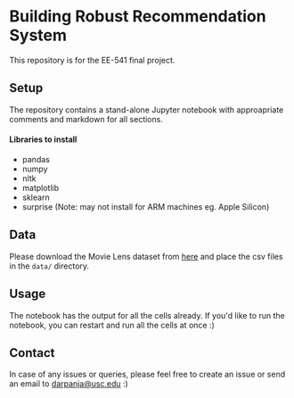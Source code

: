# Building Robust Recommendation System

This repository is for the EE-541 final project.

## Setup 

The repository contains a stand-alone Jupyter notebook with approapriate comments and markdown for all sections.

#### Libraries to install

- pandas
- numpy
- nltk
- matplotlib
- sklearn
- surprise (Note: may not install for ARM machines eg. Apple Silicon)

## Data

Please download the Movie Lens dataset from [here](https://www.kaggle.com/datasets/rounakbanik/the-movies-dataset) and place the csv files in the `data/` directory.


## Usage

The notebook has the output for all the cells already. If you'd like to run the notebook, you can restart and run all the cells at once :)

## Contact

In case of any issues or queries, please feel free to create an issue or send an email to [darpanja@usc.edu](darpanja@usc.edu) :) 